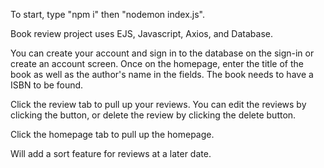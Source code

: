 To start, type "npm i" then "nodemon index.js".

Book review project uses EJS, Javascript, Axios, and Database.

You can create your account and sign in to the database on the sign-in or create an account screen.
Once on the homepage, enter the title of the book as well as the author's name in the fields.
The book needs to have a ISBN to be found.

Click the review tab to pull up your reviews. 
You can edit the reviews by clicking the button, or delete the review by clicking the delete button.

Click the homepage tab to pull up the homepage.

Will add a sort feature for reviews at a later date.
